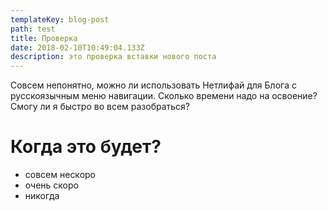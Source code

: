 ```yaml
---
templateKey: blog-post
path: test
title: Проверка
date: 2018-02-10T10:49:04.133Z
description: это проверка вставки нового поста
---
```

Совсем непонятно, можно ли использовать Нетлифай для Блога с русскоязычным меню навигации. Сколько времени надо на освоение? Смогу ли я быстро во всем разобраться?
# Когда это будет?
- совсем нескоро
- очень скоро
- никогда
